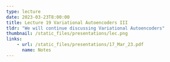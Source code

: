 ```yaml
---
type: lecture
date: 2023-03-23T8:00:00
title: Lecture 19 Variational Autoencoders III
tldr: "We will continue discussing Variational Autoencoders"
thumbnail: /static_files/presentations/lec.png
links: 
    - url: /static_files/presentations/17_Mar_23.pdf
      name: Notes
---
```

<!--**Suggested Readings:**
- [Reading 1](https://arxiv.org/pdf/1906.02691.pdf)-->


